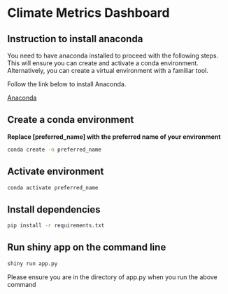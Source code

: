 # Climate Metrics Dashboard

## Instruction to install anaconda

You need to have anaconda installed to proceed with the following steps.
This will ensure you can create and activate a conda environment. Alternatively, you can create a virtual environment with a familiar tool.

Follow the link below to install Anaconda.

[Anaconda](https://www.anaconda.com/download/)

## Create a conda environment

**Replace [preferred_name] with the preferred name of your environment**

```bash
conda create -n preferred_name
```

## Activate environment

```bash
conda activate preferred_name
```

## Install dependencies

```bash
pip install -r requirements.txt
```

## Run shiny app on the command line

```bash
shiny run app.py
```

Please ensure you are in the directory of app.py when you run the above command

